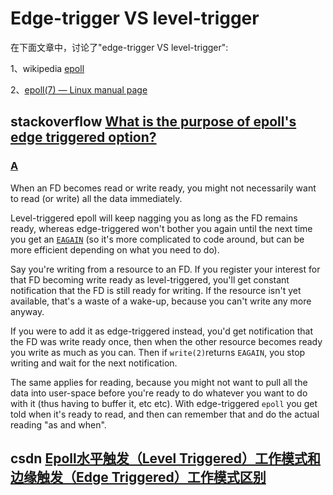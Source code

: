 # Edge-trigger VS level-trigger

在下面文章中，讨论了"edge-trigger VS level-trigger":

1、wikipedia [epoll](https://en.wikipedia.org/wiki/Epoll) 

2、[epoll(7) — Linux manual page](http://man7.org/linux/man-pages/man7/epoll.7.html) 





## stackoverflow [What is the purpose of epoll's edge triggered option?](https://stackoverflow.com/questions/9162712/what-is-the-purpose-of-epolls-edge-triggered-option)



### [A](https://stackoverflow.com/a/9162805)



When an FD becomes read or write ready, you might not necessarily want to read (or write) all the data immediately.

Level-triggered epoll will keep nagging you as long as the FD remains ready, whereas edge-triggered won't bother you again until the next time you get an [`EAGAIN`](https://stackoverflow.com/questions/4058368/what-does-eagain-mean) (so it's more complicated to code around, but can be more efficient depending on what you need to do).

Say you're writing from a resource to an FD. If you register your interest for that FD becoming write ready as level-triggered, you'll get constant notification that the FD is still ready for writing. If the resource isn't yet available, that's a waste of a wake-up, because you can't write any more anyway.

If you were to add it as edge-triggered instead, you'd get notification that the FD was write ready once, then when the other resource becomes ready you write as much as you can. Then if `write(2)`returns `EAGAIN`, you stop writing and wait for the next notification.

The same applies for reading, because you might not want to pull all the data into user-space before you're ready to do whatever you want to do with it (thus having to buffer it, etc etc). With edge-triggered `epoll` you get told when it's ready to read, and then can remember that and do the actual reading "as and when".



## csdn [Epoll水平触发（Level Triggered）工作模式和边缘触发（Edge Triggered）工作模式区别](https://blog.csdn.net/q623702748/article/details/52514392)